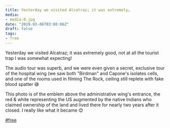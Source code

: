 ```yaml
---
title: Yesterday we visited Alcatraz; it was extremely…
media:
- media-0.jpg
date: "2019-03-06T03:08:06Z"
draft: false
tags:
- free
---
```

Yesterday we visited Alcatraz; it was extremely good, not at all the tourist trap I was somewhat expecting\!



The audio tour was superb, and we were even given a secret, exclusive tour of the hospital wing \(we saw both "Birdman" and Capone's isolates cells, and one of the rooms used in filming The Rock, ceiling still replete with fake blood spatter 😅



This photo is of the emblem above the administrative wing's entrance, the red & white representing the US  augmented by the native Indians who claimed ownership of the land and lived there for nearly two years after it closed. I really like what it became 😊



[#free](/tags/free)
